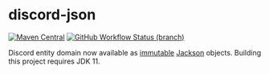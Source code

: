 # discord-json

[![Maven Central](https://img.shields.io/maven-central/v/com.discord4j/discord-json.svg?style=flat-square)](https://search.maven.org/artifact/com.discord4j/discord-json)
[![GitHub Workflow Status (branch)](https://img.shields.io/github/actions/workflow/status/Discord4J/discord-json/gradle.yml?branch=master&logo=github&style=flat-square)](https://github.com/Discord4J/discord-json/actions)

Discord entity domain now available as [immutable](https://immutables.github.io/) [Jackson](https://github.com/FasterXML/jackson-databind) objects. Building this project requires JDK 11.
